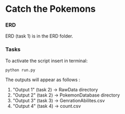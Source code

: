 # Catch the Pokemons

### ERD 
ERD (task 1) is in the ERD folder.


### Tasks 
To activate the script insert in terminal:

    python run.py

The outputs will appear as follows :

1. "Output 1" (task 2) -> RawData directory 
2. "Output 2" (task 2) -> PokemonDatabase directory
3. "Output 3" (task 3) -> GenrationAbilites.csv
4. "Output 4" (task 4) -> count.csv

